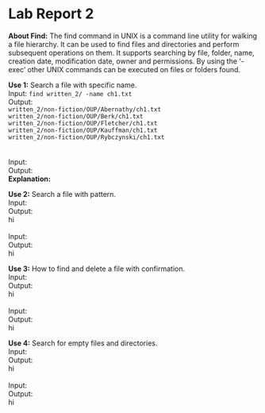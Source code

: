 # Lab Report 2

**About Find:** The find command in UNIX is a command line utility for walking a file hierarchy. It can be used to find files and directories and perform subsequent operations on them. It supports searching by file, folder, name, creation date, modification date, owner and permissions. By using the ‘-exec’ other UNIX commands can be executed on files or folders found. 

**Use 1:** Search a file with specific name.
<br>
Input: ```find written_2/ -name ch1.txt```
<br>
Output: 
<br>```written_2/non-fiction/OUP/Abernathy/ch1.txt```
<br>```written_2/non-fiction/OUP/Berk/ch1.txt```
<br>```written_2/non-fiction/OUP/Fletcher/ch1.txt```
<br>```written_2/non-fiction/OUP/Kauffman/ch1.txt```
<br>```written_2/non-fiction/OUP/Rybczynski/ch1.txt ```
<br>
<br>
<br>
Input: ``` ```
<br>
Output: ``` ```
<br>**Explanation:**

**Use 2:** Search a file with pattern.
<br>
Input: ``` ```
<br>
Output: ``` ```
<br>hi
<br>
<br>
Input: ``` ```
<br>
Output: ``` ```
<br>hi

**Use 3:** How to find and delete a file with confirmation.
<br>
Input: ``` ```
<br>
Output: ``` ```
<br>hi
<br>
<br>
Input: ``` ```
<br>
Output: ``` ```
<br>hi

**Use 4:** Search for empty files and directories.
<br>
Input: ``` ```
<br>
Output: ``` ```
<br>hi
<br>
<br>
Input: ``` ```
<br>
Output: ``` ```
<br>hi
